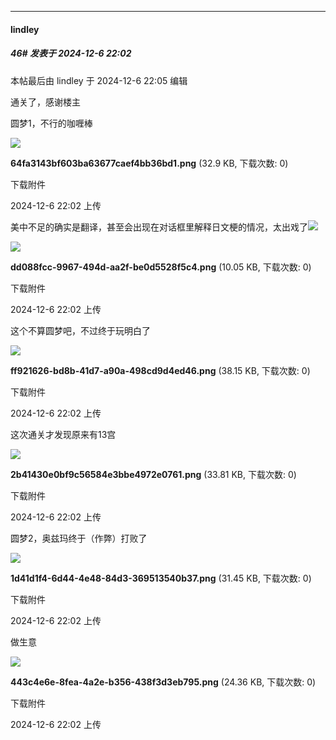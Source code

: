 ﻿
*****

####  lindley  
##### 46#       发表于 2024-12-6 22:02

 本帖最后由 lindley 于 2024-12-6 22:05 编辑 

通关了，感谢楼主

圆梦1，不行的咖喱棒

<img src="https://img.saraba1st.com/forum/202412/06/220223i92ii88ixz0844u4.png" referrerpolicy="no-referrer">

<strong>64fa3143bf603ba63677caef4bb36bd1.png</strong> (32.9 KB, 下载次数: 0)

下载附件

2024-12-6 22:02 上传

美中不足的确实是翻译，甚至会出现在对话框里解释日文梗的情况，太出戏了<img src="https://static.saraba1st.com/image/smiley/face2017/051.png" referrerpolicy="no-referrer">

<img src="https://img.saraba1st.com/forum/202412/06/220224lwi2i5aiw1a1eci0.png" referrerpolicy="no-referrer">

<strong>dd088fcc-9967-494d-aa2f-be0d5528f5c4.png</strong> (10.05 KB, 下载次数: 0)

下载附件

2024-12-6 22:02 上传

这个不算圆梦吧，不过终于玩明白了

<img src="https://img.saraba1st.com/forum/202412/06/220223jqx7nvfnx9uynerg.png" referrerpolicy="no-referrer">

<strong>ff921626-bd8b-41d7-a90a-498cd9d4ed46.png</strong> (38.15 KB, 下载次数: 0)

下载附件

2024-12-6 22:02 上传

这次通关才发现原来有13宫

<img src="https://img.saraba1st.com/forum/202412/06/220225tqfht9ut9d9tthtt.png" referrerpolicy="no-referrer">

<strong>2b41430e0bf9c56584e3bbe4972e0761.png</strong> (33.81 KB, 下载次数: 0)

下载附件

2024-12-6 22:02 上传

圆梦2，奥兹玛终于（作弊）打败了

<img src="https://img.saraba1st.com/forum/202412/06/220225xr8lgaag7v97y8hh.png" referrerpolicy="no-referrer">

<strong>1d41d1f4-6d44-4e48-84d3-369513540b37.png</strong> (31.45 KB, 下载次数: 0)

下载附件

2024-12-6 22:02 上传

做生意

<img src="https://img.saraba1st.com/forum/202412/06/220225g03twktiyzybyviy.png" referrerpolicy="no-referrer">

<strong>443c4e6e-8fea-4a2e-b356-438f3d3eb795.png</strong> (24.36 KB, 下载次数: 0)

下载附件

2024-12-6 22:02 上传

